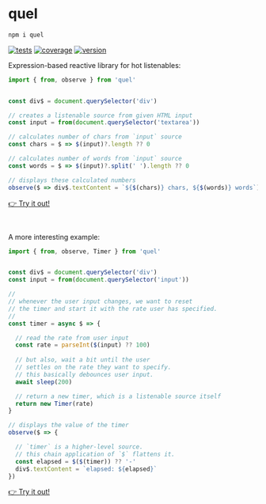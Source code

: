 # quel

```bash
npm i quel
```

[![tests](https://github.com/loreanvictor/quel/actions/workflows/test.yml/badge.svg)](https://github.com/loreanvictor/quel/actions/workflows/test.yml)
[![coverage](https://github.com/loreanvictor/quel/actions/workflows/coverage.yml/badge.svg)](https://github.com/loreanvictor/quel/actions/workflows/coverage.yml)
[![version](https://img.shields.io/npm/v/quel?logo=npm)](https://www.npmjs.com/package/quel)


Expression-based reactive library for hot listenables:

```js
import { from, observe } from 'quel'


const div$ = document.querySelector('div')

// creates a listenable source from given HTML input
const input = from(document.querySelector('textarea'))

// calculates number of chars from `input` source
const chars = $ => $(input)?.length ?? 0

// calculates number of words from `input` source
const words = $ => $(input)?.split(' ').length ?? 0

// displays these calculated numbers
observe($ => div$.textContent = `${$(chars)} chars, ${$(words)} words`)
```
[👉 Try it out!](https://stackblitz.com/edit/js-jh6zt2?file=index.html,index.js)

<br>

A more interesting example:

```js
import { from, observe, Timer } from 'quel'


const div$ = document.querySelector('div')
const input = from(document.querySelector('input'))

//
// whenever the user input changes, we want to reset
// the timer and start it with the rate user has specified.
//
const timer = async $ => {

  // read the rate from user input
  const rate = parseInt($(input) ?? 100)
  
  // but also, wait a bit until the user
  // settles on the rate they want to specify.
  // this basically debounces user input.
  await sleep(200)

  // return a new timer, which is a listenable source itself
  return new Timer(rate)
}

// displays the value of the timer
observe($ => {

  // `timer` is a higher-level source.
  // this chain application of `$` flattens it.
  const elapsed = $($(timer)) ?? '-'
  div$.textContent = `elapsed: ${elapsed}`
})
```
[👉 Try it out!](https://stackblitz.com/edit/js-4wppcl?file=index.js)

<br><br>

